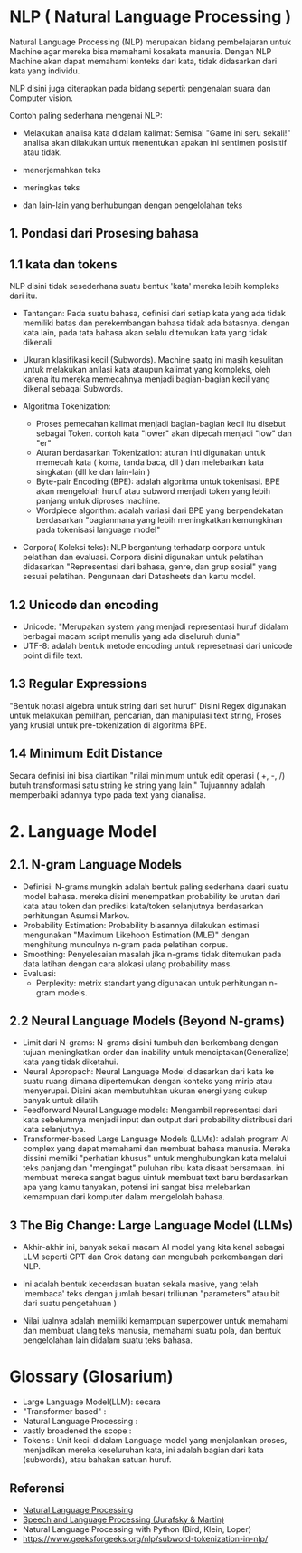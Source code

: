 # NLP ( Natural Language Processing )

Natural Language Processing (NLP) merupakan bidang pembelajaran untuk Machine agar mereka bisa memahami kosakata manusia. Dengan NLP Machine akan dapat memahami konteks dari kata, tidak didasarkan dari kata yang individu.

NLP disini juga diterapkan pada bidang seperti: pengenalan suara dan Computer vision.

Contoh paling sederhana mengenai NLP:

- Melakukan analisa kata didalam kalimat:
  Semisal "Game ini seru sekali!" analisa akan dilakukan untuk menentukan apakan ini sentimen posisitif atau tidak.

- menerjemahkan teks
- meringkas teks
- dan lain-lain yang berhubungan dengan pengelolahan teks

## 1. Pondasi dari Prosesing bahasa

## 1.1 kata dan tokens

NLP disini tidak sesederhana suatu bentuk 'kata' mereka lebih kompleks dari itu. 

- Tantangan: Pada suatu bahasa, definisi dari setiap kata yang ada tidak memiliki batas dan perekembangan bahasa tidak ada batasnya. dengan kata lain, pada tata bahasa akan selalu ditemukan kata yang tidak dikenali
- Ukuran klasifikasi kecil (Subwords). Machine saatg ini masih kesulitan untuk melakukan anilasi kata ataupun kalimat yang kompleks, oleh karena itu mereka memecahnya menjadi bagian-bagian kecil yang dikenal sebagai Subwords.
- Algoritma Tokenization:
  - Proses pemecahan kalimat menjadi bagian-bagian kecil itu disebut sebagai Token. contoh kata "lower" akan dipecah menjadi "low" dan "er"
  - Aturan berdasarkan Tokenization: aturan inti digunakan untuk memecah kata ( koma, tanda baca, dll ) dan melebarkan kata singkatan (dll ke dan lain-lain )
  - Byte-pair Encoding (BPE): adalah algoritma untuk tokenisasi. BPE akan mengelolah huruf atau subword menjadi token yang lebih panjang untuk diproses machine.
  - Wordpiece algorithm: adalah variasi dari BPE yang berpendekatan berdasarkan "bagianmana yang lebih meningkatkan kemungkinan pada tokenisasi language model"
 
- Corpora( Koleksi teks): NLP bergantung terhadarp corpora untuk pelatihan dan evaluasi. Corpora disini digunakan untuk pelatihan didasarkan "Representasi dari bahasa, genre, dan grup sosial" yang sesuai pelatihan. Pengunaan dari Datasheets dan kartu model.

## 1.2 Unicode dan encoding

- Unicode: "Merupakan system yang menjadi representasi huruf didalam berbagai macam script menulis yang ada diseluruh dunia"
- UTF-8: adalah bentuk metode encoding untuk represetnasi dari unicode point di file text.

## 1.3 Regular Expressions

"Bentuk notasi algebra untuk string dari set huruf" Disini Regex digunakan untuk melakukan pemilhan, pencarian, dan manipulasi text string, Proses yang krusial untuk pre-tokenization di algoritma BPE. 

## 1.4 Minimum Edit Distance

Secara definisi ini bisa diartikan "nilai minimum untuk edit operasi ( +, -, /) butuh transformasi satu string ke string yang lain." Tujuannny adalah memperbaiki adannya typo pada text yang dianalisa.

# 2. Language Model

## 2.1. N-gram Language Models

- Definisi: N-grams mungkin adalah bentuk paling sederhana daari suatu model bahasa. mereka disini menempatkan probability ke urutan dari kata atau token dan prediksi kata/token selanjutnya berdasarkan perhitungan Asumsi Markov.
- Probability Estimation: Probability biasannya dilakukan estimasi mengunakan "Maximum Likehooh Estimation (MLE)" dengan menghitung munculnya n-gram pada pelatihan corpus.
- Smoothing: Penyelesaian masalah jika n-grams tidak ditemukan pada data latihan dengan cara alokasi ulang probability mass.
- Evaluasi:
  - Perplexity: metrix standart yang digunakan untuk perhitungan n-gram models.

## 2.2 Neural Language Models (Beyond N-grams)

- Limit dari N-grams: N-grams disini tumbuh dan berkembang dengan tujuan meningkatkan order dan inability untuk menciptakan(Generalize) kata yang tidak diketahui.
- Neural Appropach: Neural Language Model didasarkan dari kata ke suatu ruang dimana dipertemukan dengan konteks yang mirip atau menyerupai. Disini akan membutuhkan ukuran energi yang cukup banyak untuk dilatih.
- Feedforward Neural Language models: Mengambil representasi dari kata sebelumnya menjadi input dan output dari probability distribusi dari kata selanjutnya.
- Transformer-based Large Language Models (LLMs): adalah program AI complex yang dapat memahami dan membuat bahasa manusia. Mereka dissini memilki "perhatian khusus" untuk menghubungkan kata melalui teks panjang dan "mengingat" puluhan ribu kata disaat bersamaan. ini membuat mereka sangat bagus uintuk membuat text baru berdasarkan apa yang kamu tanyakan, potensi ini sangat bisa melebarkan kemampuan dari komputer dalam mengelolah bahasa.

## 3 The Big Change: Large Language Model (LLMs)

- Akhir-akhir ini, banyak sekali macam AI model yang kita kenal sebagai LLM seperti GPT dan Grok datang dan mengubah perkembangan dari NLP. 

- Ini adalah bentuk kecerdasan buatan sekala masive, yang telah 'membaca' teks dengan jumlah besar( triliunan "parameters" atau bit dari suatu pengetahuan )

- Nilai jualnya adalah memiliki kemampuan superpower untuk memahami dan membuat ulang teks manusia, memahami suatu pola, dan bentuk pengelolahan lain didalam suatu teks bahasa.

# Glossary (Glosarium)

- Large Language Model(LLM): secara
- "Transformer based"  :
- Natural Language Processing :
- vastly broadened the scope :
- Tokens : Unit kecil didalam Language model yang menjalankan proses, menjadikan mereka keseluruhan kata, ini adalah bagian dari kata (subwords), atau bahakan satuan huruf. 


## Referensi
- [Natural Language Processing](https://huggingface.co/learn/llm-course/chapter1/2?fw=pt)
- [Speech and Language Processing (Jurafsky & Martin)](https://web.stanford.edu/~jurafsky/slp3/)
- Natural Language Processing with Python (Bird, Klein, Loper)
- https://www.geeksforgeeks.org/nlp/subword-tokenization-in-nlp/
